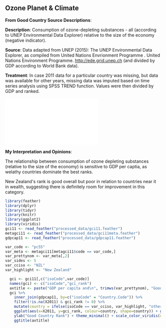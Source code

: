 




## Ozone Planet & Climate

**From Good Country Source Descriptions**:

**Description**: Consumption of ozone-depleting substances - all (according to UNEP Environmental Data Explorer) relative to the size of the economy (negative indicator).

**Source**: Data adapted from UNEP (2015): The UNEP Environmental Data Explorer, as compiled from United Nations Envrionment Programme . United Nations Environment Programme. http://ede.grid.unep.ch (and divided by GDP according to World Bank data).

**Treatment**: In case 2011 data for a particular country was missing, but data was available for other years, missing data was imputed based on time series analysis using SPSS TREND function. Values were then divided by GDP and ranked.



![](c055_pc55_files/figure-latex/unnamed-chunk-4-1.pdf)<!-- --> 

**My Interpretation and Opinions**:

The relationship between consumption of ozone depleting substances (relative to the size of the economy) is sensitive to GDP per captia, as welathy countries dominate the best ranks.

New Zealand's rank is good overall but poor in relation to countries near it in wealth, suggesting there is definitely room for improvement in this category.



```r
library(feather)
library(dplyr)
library(tidyr)
library(knitr)
library(ggplot2)
library(viridis)
gci11 <- read_feather("processed_data/gci11.feather")
metagci11 <- read_feather("processed_data/gci11meta.feather")
gdpcap11 <- read_feather("processed_data/gdpcap11.feather")
```


```r
var_code <- "pc55"
var_meta <- metagci11[metagci11$code == var_code,]
var_prettynom <- var_meta[,2]
var_sides <- 5
var_cciso <- "NZL"
var_highlight <- "New Zealand"
```




```r
  gci <- gci11[,c("isoCode",var_code)]
  names(gci) <- c("isoCode","gci_rank")
  axtitle <- paste("GDP per capita and\n", trimws(var_prettynom), "Good Country Rank")
  gci %>%
    inner_join(gdpcap11, by=c("isoCode" = "Country.Code")) %>%
    filter(!is.na(X2011) & gci_rank != 0) %>% 
    mutate(country = ifelse(isoCode == var_cciso, var_highlight, "other")) %>%
    ggplot(aes(x=X2011, y=gci_rank, colour=country, shape=country)) + geom_point() + xlab("GDP per capita 2011") +
    ylab("Good Country Rank") + theme_minimal() + scale_color_viridis(discrete=TRUE, begin=0, end=0.9) +
    ggtitle(axtitle)
```
